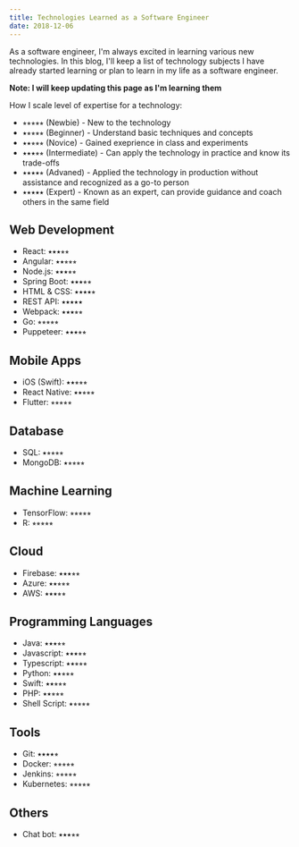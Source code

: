 ```yaml
---
title: Technologies Learned as a Software Engineer
date: 2018-12-06
---
```


As a software engineer, I'm always excited in learning various new technologies. In this blog, I'll keep a list of technology subjects I have already started learning or plan to learn in my life as a software engineer.

**Note: I will keep updating this page as I'm learning them**

How I scale level of expertise for a technology:

- ⭒⭒⭒⭒⭒ (Newbie) - New to the technology
- ⭑⭒⭒⭒⭒ (Beginner) - Understand basic techniques and concepts
- ⭑⭑⭒⭒⭒ (Novice) - Gained exeprience in class and experiments
- ⭑⭑⭑⭒⭒ (Intermediate) - Can apply the technology in practice and know its trade-offs
- ⭑⭑⭑⭑⭒ (Advaned) - Applied the technology in production without assistance and recognized as a go-to person
- ⭑⭑⭑⭑⭑ (Expert) - Known as an expert, can provide guidance and coach others in the same field

## Web Development

- React: ⭑⭑⭑⭒⭒
- Angular: ⭑⭑⭒⭒⭒
- Node.js: ⭑⭑⭑⭒⭒
- Spring Boot: ⭑⭑⭑⭒⭒
- HTML & CSS: ⭑⭑⭑⭑⭒
- REST API: ⭑⭑⭑⭑⭑
- Webpack: ⭑⭑⭑⭒⭒
- Go: ⭒⭒⭒⭒⭒
- Puppeteer: ⭑⭑⭑⭒⭒

## Mobile Apps

- iOS (Swift): ⭑⭑⭒⭒⭒
- React Native: ⭑⭑⭒⭒⭒
- Flutter: ⭒⭒⭒⭒⭒

## Database

- SQL: ⭑⭒⭒⭒⭒
- MongoDB: ⭑⭒⭒⭒⭒

## Machine Learning

- TensorFlow: ⭒⭒⭒⭒⭒
- R: ⭒⭒⭒⭒⭒

## Cloud

- Firebase: ⭑⭑⭑⭒⭒
- Azure: ⭑⭑⭒⭒⭒
- AWS: ⭑⭑⭑⭒⭒

## Programming Languages

- Java: ⭑⭑⭑⭒⭒
- Javascript: ⭑⭑⭑⭒⭒
- Typescript: ⭑⭑⭒⭒⭒
- Python: ⭑⭑⭒⭒⭒
- Swift: ⭑⭑⭒⭒⭒
- PHP: ⭑⭑⭒⭒⭒
- Shell Script: ⭑⭒⭒⭒⭒

## Tools

- Git: ⭑⭑⭑⭑⭒
- Docker: ⭒⭒⭒⭒⭒
- Jenkins: ⭒⭒⭒⭒⭒
- Kubernetes: ⭒⭒⭒⭒⭒

## Others

- Chat bot: ⭑⭑⭑⭒⭒